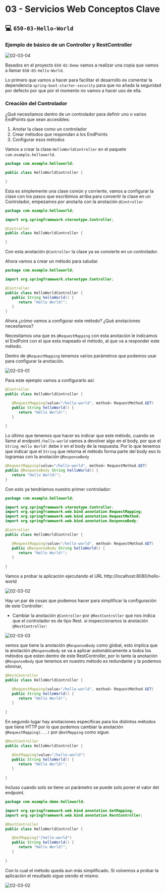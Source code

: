 # 03 - Servicios Web Conceptos Clave

## :computer: `650-03-Hello-World`
### Ejemplo de básico de un Controller y RestController 

![02-03-04](images/02-03-04.png)

Basados en el proyecto `650-02-Demo` vamos a realizar una copia que vamos a llamar `650-03-Hello-World`.

Lo primero que vamos a hacer para facilitar el desarrollo es comentar la dependencia `spring-boot-starter-security` para que no añada la seguridad por defecto por que por el momento no vamos a hacer uso de ella.

### Creación del Controlador

¿Qué necesitamos dentro de un controlador para definir uno o varios EndPoints que sean accesibles:

1. Anotar la clase como un controlador
2. Crear métodos que respondan a los EndPoints
3. Configurar esos métodos

Vamos a crear la clase `HelloWorldController` en el paquete `com.example.helloworld`.

```java
package com.example.helloworld;

public class HelloWorldController {

}
```

Esta es simplemente una clase común y corriente, vamos a configurar la clase con los pasos que escribimos arriba para convertir la clase en un Controlador, empezamos por anotarla con la anotación `@Controller`


```java
package com.example.helloworld;

import org.springframework.stereotype.Controller;

@Controller
public class HelloWorldController {

}
```

Con esta anotación `@Controller` la clase ya se convierte en un controlador.

Ahora vamos a crear un método para saludar.

```java
package com.example.helloworld;

import org.springframework.stereotype.Controller;

@Controller
public class HelloWorldController {
   public String helloWorld() {
      return "Hello World!";
   }
}
```

Ahora ¿cómo vamos a configurar este método? ¿Qué anotaciones necesitamos?

Necesitamos una que es `@RequestMapping` con esta anotación le indicamos el EndPoint con el que esta mapeado el método, al que va a responder este método.

Dentro de `@RequestMapping` tenemos varios parámetros que podemos usar para configurar la anotación.

![02-03-01](images/02-03-01.png)

Para este ejemplo vamos a configurarlo así:

```java
@Controller
public class HelloWorldController {

   @RequestMapping(value="/hello-world", method= RequestMethod.GET)
   public String helloWorld() {
      return "Hello World!";
   }
	
}
```

Lo último que tenemos que hacer es indicar que este método, cuando se llame al endpoint `/hello-world` vamos a devolver algo en el body, por que el `String Hello World!` debe ir en el body de la respuesta. Por lo que tenemos que indicar que el `String` que retorna el método forma parte del body eso lo logramas con la anotación `@ResponseBody`

```java
@RequestMapping(value="/hello-world", method= RequestMethod.GET)
public @ResponseBody String helloWorld() {
   return "Hello World!";
}
```

Con esto ya tendríamos nuestro primer controlador:

```java
package com.example.helloworld;

import org.springframework.stereotype.Controller;
import org.springframework.web.bind.annotation.RequestMapping;
import org.springframework.web.bind.annotation.RequestMethod;
import org.springframework.web.bind.annotation.ResponseBody;

@Controller
public class HelloWorldController {

   @RequestMapping(value="/hello-world", method= RequestMethod.GET)
   public @ResponseBody String helloWorld() {
      return "Hello World!";
   }
	
}
```

Vamos a probar la aplicación ejecutando el URL http://localhost:8080/hello-world

![02-03-02](images/02-03-02.png)

Hay un par de cosas que podemos hacer para simplificar la configuración de este Controller:

* Cambiar la anotación `@Controller` por `@RestController` que nos indica que el controlador es de tipo Rest. si inspeccionamos la anotación `@RestController`:

![02-03-03](images/02-03-03.png)

vemos que tiene la anotación `@ResponseBody` como global, esto implica que la anotación `@ResponseBody` se va a aplicar automáticamente a todos los métodos que esten dentro de este RestController, por lo tanto la anotación `@ResponseBody` que tenemos en nuestro método es redundante y la podemos eliminar,   

```java
@RestController
public class HelloWorldController {

   @RequestMapping(value="/hello-world", method= RequestMethod.GET)
   public String helloWorld() {
      return "Hello World!";
   }
	
}
```

En segundo lugar hay anotaciones especificas para los distintos métodos que tiene HTTP por lo que podemos cambiar la anotación `@RequestMapping(...)` por `@GetMapping` como sigue:


```java
@RestController
public class HelloWorldController {

   @GetMapping(value="/hello-world")
   public String helloWorld() {
      return "Hello World!";
   }
	
}
```

Incluso cuando solo se tiene un parámetro se puede solo poner el valor del endpoint.

```java
package com.example.demo.helloworld;

import org.springframework.web.bind.annotation.GetMapping;
import org.springframework.web.bind.annotation.RestController;

@RestController
public class HelloWorldController {

   @GetMapping("/hello-world")
   public String helloWorld() {
      return "Hello World!";
   }
	
}
```

Con lo cual el método queda aun más simplificado. Si volvemos a probar la aplicación el resultado sigue siendo el mismo.

![02-03-02](images/02-03-02.png)
